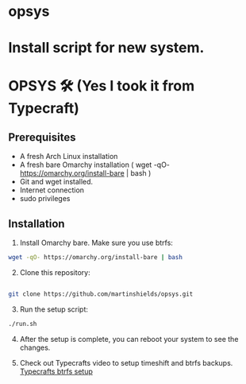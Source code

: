 # opsys
Install script for new system.
=======
# OPSYS 🛠️ (Yes I took it from Typecraft)

## Prerequisites
- A fresh Arch Linux installation
- A fresh bare Omarchy installation ( wget -qO- https://omarchy.org/install-bare | bash )
- Git and wget installed.
- Internet connection
- sudo privileges

## Installation

1. Install Omarchy bare. Make sure you use btrfs:

```bash
wget -qO- https://omarchy.org/install-bare | bash 
```
2. Clone this repository:

```bash

git clone https://github.com/martinshields/opsys.git
```

3. Run the setup script:

```bash
./run.sh
```
4. After the setup is complete, you can reboot your system to see the changes.

5. Check out Typecrafts video to setup timeshift and btrfs backups.
   [Typecrafts btrfs setup ](https://www.youtube.com/watch?v=V1wxgWU0j0E&t=190s)
